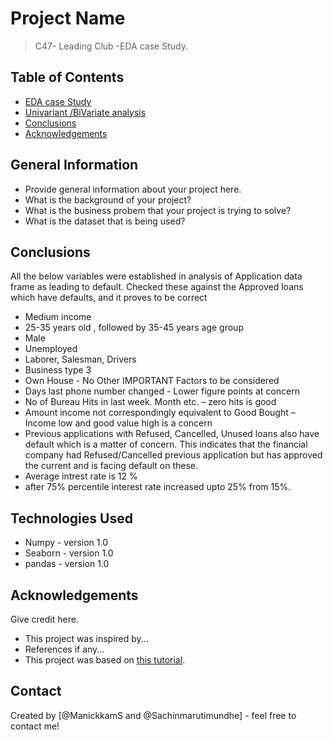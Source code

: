 # Project Name
> C47- Leading Club -EDA case Study.


## Table of Contents
* [EDA case Study ](#general-information)
* [Univariant /BiVariate analysis](#technologies-used)
* [Conclusions](#conclusions)
* [Acknowledgements](#acknowledgements)

<!-- You can include any other section that is pertinent to your problem -->

## General Information
- Provide general information about your project here.
- What is the background of your project?
- What is the business probem that your project is trying to solve?
- What is the dataset that is being used?

<!-- You don't have to answer all the questions - just the ones relevant to your project. -->

## Conclusions
All the below variables were established in analysis of Application data frame as leading to default. 
Checked these against the Approved loans which have defaults, and it proves to be correct
   - Medium income
   - 25-35 years old , followed by 35-45 years age group
   - Male
   - Unemployed
   - Laborer, Salesman, Drivers
   - Business type 3
   - Own House - No
Other IMPORTANT Factors to be considered
   - Days last phone number changed - Lower figure points at concern
   - No of Bureau Hits in last week. Month etc. – zero hits is good
   - Amount income not correspondingly equivalent to Good Bought – Income low and good value high is a concern
   - Previous applications with Refused, Cancelled, Unused loans also have default which is a matter of concern.   This indicates that the financial company had Refused/Cancelled previous application but has approved the current and is  facing default on these. 
   - Average intrest rate is 12 %
   - after 75% percentile interest rate increased upto  25% from 15%.



<!-- You don't have to answer all the questions - just the ones relevant to your project. -->


## Technologies Used
- Numpy - version 1.0
- Seaborn - version 1.0
- pandas - version 1.0

<!-- As the libraries versions keep on changing, it is recommended to mention the version of library used in this project -->

## Acknowledgements
Give credit here.
- This project was inspired by...
- References if any...
- This project was based on [this tutorial](https://jovian.ai/).


## Contact
Created by [@ManickkamS and @Sachinmarutimundhe] - feel free to contact me!


<!-- Optional -->
<!-- ## License -->
<!-- This project is open source and available under the [... License](). -->

<!-- You don't have to include all sections - just the one's relevant to your project -->